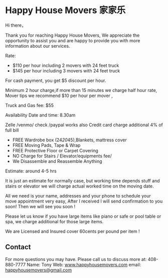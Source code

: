 # Happy House Movers 家家乐

Hi there，

Thank you for reaching Happy House Movers,
We appreciate the opportunity to assist you and are happy to provide you with more information about our services.

Rate:

* $110 per hour including 2 movers with 24 feet truck 
* $145 per hour including 3 movers with 24 feet truck 

For cash payment, you get $5 discount per hour.

Minimum 2 hour charge,if more than 15 minutes we charge half hour rate,  Mover tips we recommend $10 per hour per mover , 

Truck and Gas fee: $55 

Availability Date and time: 8.30am 

Zelle /venmo/ check /paypal works also
Credit card charge additional 4% of full  bill 

* FREE Wardrobe box (24*20*45),Blankets, mattress cover 
* FREE Moving Pads, Tape & Wrap
* FREE Protective Floor or Carpet Covering
* NO Charge for Stairs / Elevator/equipments fee/
* We Disassemble and Reassemble Anything 

Estimate: around 4-5 hrs  

It is just an estimate for normally case, but working time depends stuff and stairs or elevator we will charge actual worked time on the moving date.

All we need is your name, addresses and your phone to schedule your move appointment very easy, After I received I will send confirmation to you soon! 
Then we will see you soon ! 

Please let us know if you have large items like piano or safe or pool table or spa, we charge additional for those large items.

We are Licensed and Insured cover 60cents per pound per item ! 

## Contact

For more questions you may have. Please call us to discuss more at: 408-880-7777
Name: Tony 
Web: www.happyhousemovers.com
email: happyhousemovers@gmail.com
